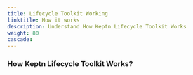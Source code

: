 ```yaml
---
title: Lifecycle Toolkit Working
linktitle: How it works
description: Understand How Keptn Lifecycle Toolkit Works
weight: 80
cascade:
---
```


### How Keptn Lifecycle Toolkit Works?

